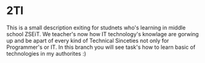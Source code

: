 # 2TI

This is a small description exiting for studnets who's learning in middle school ZSEiT. We teacher's now how IT technology's knowlage are gorwing up and be apart of every kind of Technical Sinceties not only for Programmer's or IT. In this branch you will see task's how to learn basic of technologies in my authorites :)
